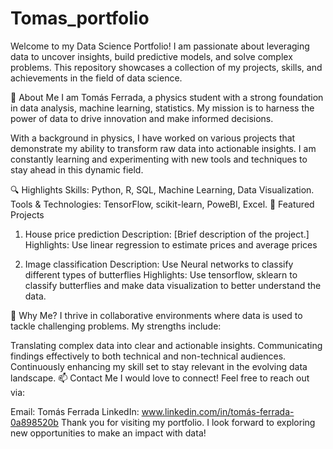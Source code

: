 # Tomas_portfolio




Welcome to my Data Science Portfolio! I am passionate about leveraging data to uncover insights, build predictive models, and solve complex problems. This repository showcases a collection of my projects, skills, and achievements in the field of data science.

📄 About Me
I am Tomás Ferrada, a physics student with a strong foundation in data analysis, machine learning, statistics. My mission is to harness the power of data to drive innovation and make informed decisions.

With a background in physics, I have worked on various projects that demonstrate my ability to transform raw data into actionable insights. I am constantly learning and experimenting with new tools and techniques to stay ahead in this dynamic field.

🔍 Highlights
Skills: Python, R, SQL, Machine Learning, Data Visualization.
Tools & Technologies: TensorFlow, scikit-learn, PoweBI, Excel.
📂 Featured Projects
1. House price prediction
Description: [Brief description of the project.]
Highlights: Use linear regression to estimate prices and average prices


2. Image classification
Description: Use Neural networks to classify different types of butterflies 
Highlights: Use tensorflow, sklearn to classify butterflies and make data visualization to better understand the data.


🌟 Why Me?
I thrive in collaborative environments where data is used to tackle challenging problems. My strengths include:

Translating complex data into clear and actionable insights.
Communicating findings effectively to both technical and non-technical audiences.
Continuously enhancing my skill set to stay relevant in the evolving data landscape.
📫 Contact Me
I would love to connect! Feel free to reach out via:

Email: Tomás Ferrada
LinkedIn: www.linkedin.com/in/tomás-ferrada-0a898520b
Thank you for visiting my portfolio. I look forward to exploring new opportunities to make an impact with data!
